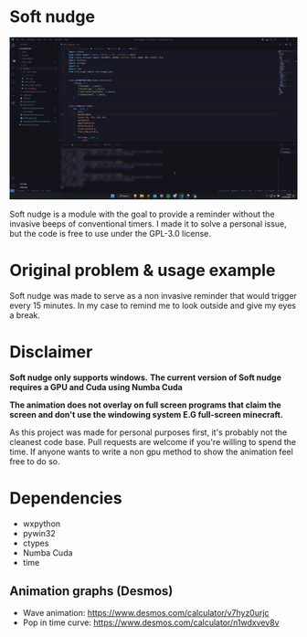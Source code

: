 # Soft nudge

![Example](https://github.com/80sVectorz/soft_nudge/blob/master/images/Example.gif?raw=true)

Soft nudge is a module with the goal to provide a reminder without the invasive beeps of conventional timers. I made it to solve a personal issue, but the code is free to use under the GPL-3.0 license.

# Original problem & usage example

Soft nudge was made to serve as a non invasive reminder that would trigger every 15 minutes. In my case to remind me to look outside and give my eyes a break.

# Disclaimer
**Soft nudge only supports windows.**
**The current version of Soft nudge requires a GPU and Cuda using Numba Cuda**

**The animation does not overlay on full screen programs that claim the screen and don't use the windowing system E.G full-screen minecraft.**

As this project was made for personal purposes first, it's probably not the cleanest code base.
Pull requests are welcome if you're willing to spend the time. If anyone wants to write a non gpu method to show the animation feel free to do so.

# Dependencies
* wxpython
* pywin32
* ctypes
* Numba Cuda
* time
## Animation graphs (Desmos)
* Wave animation: https://www.desmos.com/calculator/v7hyz0urjc
* Pop in time curve: https://www.desmos.com/calculator/n1wdxvev8v
